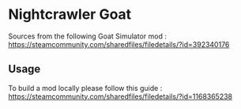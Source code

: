 # Nightcrawler Goat

Sources from the following Goat Simulator mod : https://steamcommunity.com/sharedfiles/filedetails/?id=392340176

## Usage

To build a mod locally please follow this guide : https://steamcommunity.com/sharedfiles/filedetails/?id=1168365238